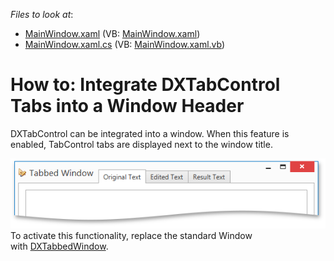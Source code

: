 <!-- default file list -->
*Files to look at*:

* [MainWindow.xaml](./CS/DXTabControlExample/MainWindow.xaml) (VB: [MainWindow.xaml](./VB/DXTabControlExample/MainWindow.xaml))
* [MainWindow.xaml.cs](./CS/DXTabControlExample/MainWindow.xaml.cs) (VB: [MainWindow.xaml.vb](./VB/DXTabControlExample/MainWindow.xaml.vb))
<!-- default file list end -->
# How to: Integrate DXTabControl Tabs into a Window Header


<p>DXTabControl can be integrated into a window. When this feature is enabled, TabControl tabs are displayed next to the window title.</p>
<img src="https://raw.githubusercontent.com/DevExpress-Examples/how-to-integrate-dxtabcontrol-tabs-into-a-window-header-t328270/15.1.4+/media/d748a39c-aa37-11e5-80bf-00155d62480c.png"><br>To activate this functionality, replace the standard Window with <a href="https://documentation.devexpress.com/#WPF/CustomDocument113879">DXTabbedWindow</a>.

<br/>


